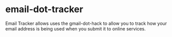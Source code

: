# email-dot-tracker
Email Tracker allows uses the gmail-dot-hack to allow you to track how your email address is being used when you submit it to online services.
